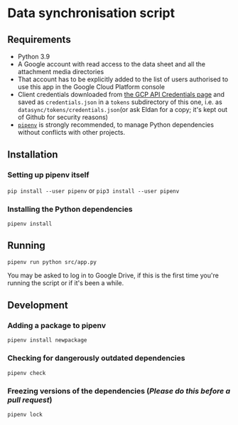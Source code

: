# Data synchronisation script

## Requirements

* Python 3.9
* A Google account with read access to the data sheet and all the attachment media directories
* That account has to be explicitly added to the list of users authorised to use this app in the Google Cloud Platform console
* Client credentials downloaded from [the GCP API Credentials page](https://console.cloud.google.com/apis/credentials?project=ballard-historical-society) and saved as `credentials.json` in a `tokens` subdirectory  of this one, i.e. as `datasync/tokens/credentials.json`(or ask Eldan for a copy; it's kept out of Github for security reasons)
* [`pipenv`](https://docs.pipenv.org/en/latest/) is strongly recommended, to manage Python dependencies without conflicts with other projects.

## Installation

### Setting up pipenv itself

`pip install --user pipenv` or `pip3 install --user pipenv`

### Installing the Python dependencies

`pipenv install`

## Running

`pipenv run python src/app.py`

You may be asked to log in to Google Drive, if this is the first time you're running the script or if it's been a while.

## Development

### Adding a package to pipenv

`pipenv install newpackage`

### Checking for dangerously outdated dependencies

`pipenv check`

### Freezing versions of the dependencies (*Please do this before a pull request*)

`pipenv lock`
